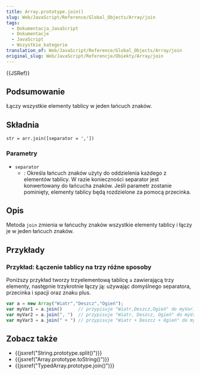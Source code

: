 ```yaml
---
title: Array.prototype.join()
slug: Web/JavaScript/Reference/Global_Objects/Array/join
tags:
  - Dokumentacja_JavaScript
  - Dokumentacje
  - JavaScript
  - Wszystkie_kategorie
translation_of: Web/JavaScript/Reference/Global_Objects/Array/join
original_slug: Web/JavaScript/Referencje/Obiekty/Array/join
---
```

{{JSRef}}

## Podsumowanie

Łączy wszystkie elementy tablicy w jeden łańcuch znaków.

## Składnia

    str = arr.join([separator = ','])

### Parametry

- `separator`
  - : Określa łańcuch znaków użyty do oddzielenia każdego z elementów tablicy. W razie konieczności separator jest konwertowany do łańcucha znaków. Jeśli parametr zostanie pominięty, elementy tablicy będą rozdzielone za pomocą przecinka.

## Opis

Metoda `join` zmienia w łańcuchy znaków wszystkie elementy tablicy i łączy je w jeden łańcuch znaków.

## Przykłady

### Przykład: Łączenie tablicy na trzy różne sposoby

Poniższy przykład tworzy trzyelementową tablicę `a` zawierającą trzy elementy, następnie trzykrotnie łączy ją: używając domyślnego separatora, przecinka i spacji oraz znaku plus.

```js
var a = new Array("Wiatr","Deszcz","Ogień");
var myVar1 = a.join()      // przypisuje "Wiatr,Deszcz,Ogień" do myVar1
var myVar2 = a.join(", ")  // przypisuje "Wiatr, Deszcz, Ogień" do myVar2
var myVar3 = a.join(" + ") // przypisuje "Wiatr + Deszcz + Ogień" do myVar3
```

## Zobacz także

- {{jsxref("String.prototype.split()")}}
- {{jsxref("Array.prototype.toString()")}}
- {{jsxref("TypedArray.prototype.join()")}}
